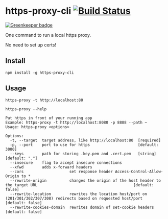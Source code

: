 # https-proxy-cli [![Build Status](https://travis-ci.org/naugtur/https-proxy-cli.svg?branch=master)](https://travis-ci.org/naugtur/https-proxy-cli)

[![Greenkeeper badge](https://badges.greenkeeper.io/naugtur/https-proxy-cli.svg)](https://greenkeeper.io/)

One command to run a local https proxy.

No need to set up certs!

## Install

```
npm install -g https-proxy-cli
```

## Usage

```
https-proxy -t http://localhost:80
```

```
https-proxy --help

Put https in front of your running app
Example: https-proxy -t http://localhost:8080 -p 8888 --path ~
Usage: https-proxy <options>

Options:
  -t, --target  target address, like http://localhost:80  [required]
  -p, --port    port to use for https                     [default: 3000]
  --keys        path for storing .key.pem and .cert.pem   [string]  [default: "."]
  --insecure    flag to accept insecure connections
  --xfwd        adds x-forward headers
  --cors                    set response header Access-Control-Allow-Origin to *
  --rewrite-origin          changes the origin of the host header to the target URL                                          [default: false]
  --rewrite-location        rewrites the location host/port on (201/301/302/307/308) redirects based on requested host/port  [default: false]
  --rewrite-cookies-domain  rewrites domain of set-cookie headers                                                            [default: false]
```
